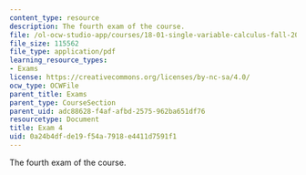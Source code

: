 ```yaml
---
content_type: resource
description: The fourth exam of the course.
file: /ol-ocw-studio-app/courses/18-01-single-variable-calculus-fall-2006/0a24b4dfde19f54a7918e4411d7591f1_exam4.pdf
file_size: 115562
file_type: application/pdf
learning_resource_types:
- Exams
license: https://creativecommons.org/licenses/by-nc-sa/4.0/
ocw_type: OCWFile
parent_title: Exams
parent_type: CourseSection
parent_uid: adc88628-f4af-afbd-2575-962ba651df76
resourcetype: Document
title: Exam 4
uid: 0a24b4df-de19-f54a-7918-e4411d7591f1
---
```

The fourth exam of the course.